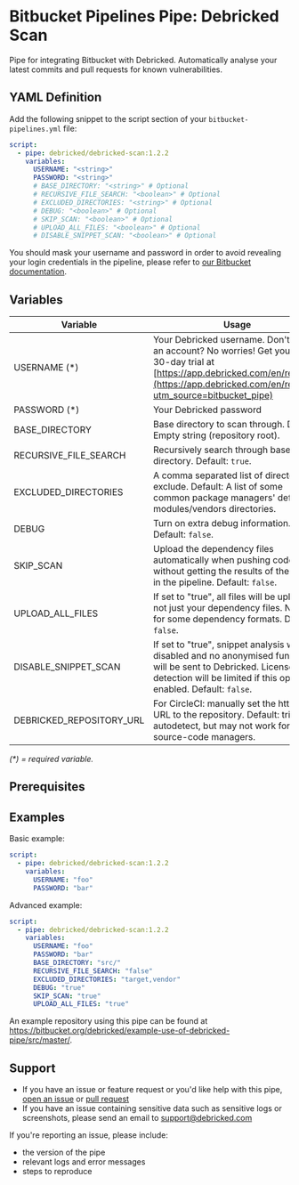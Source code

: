# Bitbucket Pipelines Pipe: Debricked Scan

Pipe for integrating Bitbucket with Debricked. Automatically analyse your latest commits and pull requests for known vulnerabilities.

## YAML Definition

Add the following snippet to the script section of your `bitbucket-pipelines.yml` file:

```yaml
script:
  - pipe: debricked/debricked-scan:1.2.2
    variables:
      USERNAME: "<string>"
      PASSWORD: "<string>"
      # BASE_DIRECTORY: "<string>" # Optional
      # RECURSIVE_FILE_SEARCH: "<boolean>" # Optional
      # EXCLUDED_DIRECTORIES: "<string>" # Optional
      # DEBUG: "<boolean>" # Optional
      # SKIP_SCAN: "<boolean>" # Optional
      # UPLOAD_ALL_FILES: "<boolean>" # Optional
      # DISABLE_SNIPPET_SCAN: "<boolean>" # Optional
```

You should mask your username and password in order to avoid revealing your login credentials in the pipeline, please refer to [our Bitbucket documentation](https://debricked.com/documentation/1.0/integrations/ci-build-systems/bitbucket).

## Variables

| Variable                 | Usage                                                       |
| ------------------------ | ----------------------------------------------------------- |
| USERNAME (*)             | Your Debricked username. Don't have an account? No worries! Get your free 30-day trial at [https://app.debricked.com/en/register](https://app.debricked.com/en/register?utm_source=bitbucket_pipe) |
| PASSWORD (*)             | Your Debricked password |
| BASE_DIRECTORY           | Base directory to scan through. Default: Empty string (repository root). |
| RECURSIVE_FILE_SEARCH    | Recursively search through base directory. Default: `true`. |
| EXCLUDED_DIRECTORIES     | A comma separated list of directories to exclude. Default: A list of some common package managers' default modules/vendors directories. |
| DEBUG                    | Turn on extra debug information. Default: `false`. |
| SKIP_SCAN                | Upload the dependency files automatically when pushing code, without getting the results of the scan in the pipeline. Default: `false`. |
| UPLOAD_ALL_FILES         | If set to "true", all files will be uploaded, not just your dependency files. Needed for some dependency formats. Default: `false`. |
| DISABLE_SNIPPET_SCAN     | If set to "true", snippet analysis will be disabled and no anonymised functions will be sent to Debricked. License detection will be limited if this option is enabled. Default: `false`. |
| DEBRICKED_REPOSITORY_URL | For CircleCI: manually set the http/https URL to the repository. Default: tries to autodetect, but may not work for all source-code managers. |

_(*) = required variable._

## Prerequisites

## Examples

Basic example:

```yaml
script:
  - pipe: debricked/debricked-scan:1.2.2
    variables:
      USERNAME: "foo"
      PASSWORD: "bar"
```

Advanced example:

```yaml
script:
  - pipe: debricked/debricked-scan:1.2.2
    variables:
      USERNAME: "foo"
      PASSWORD: "bar"
      BASE_DIRECTORY: "src/"
      RECURSIVE_FILE_SEARCH: "false"
      EXCLUDED_DIRECTORIES: "target,vendor"
      DEBUG: "true"
      SKIP_SCAN: "true"
      UPLOAD_ALL_FILES: "true"
```

An example repository using this pipe can be found at https://bitbucket.org/debricked/example-use-of-debricked-pipe/src/master/.

## Support
- If you have an issue or feature request or you'd like help with this pipe, [open an issue](https://bitbucket.org/debricked/debricked-scan/issues/new) or [pull request](https://bitbucket.org/debricked/debricked-scan/pull-requests/new)
- If you have an issue containing sensitive data such as sensitive logs or screenshots, please send an email to [support@debricked.com](mailto:support@debricked.com)

If you're reporting an issue, please include:

- the version of the pipe
- relevant logs and error messages
- steps to reproduce
